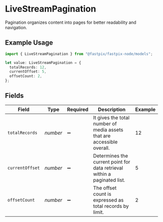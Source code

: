 # LiveStreamPagination

Pagination organizes content into pages for better readability and navigation.

## Example Usage

```typescript
import { LiveStreamPagination } from "@fastpix/fastpix-node/models";

let value: LiveStreamPagination = {
  totalRecords: 12,
  currentOffset: 5,
  offsetCount: 2,
};
```

## Fields

| Field                                                                    | Type                                                                     | Required                                                                 | Description                                                              | Example                                                                  |
| ------------------------------------------------------------------------ | ------------------------------------------------------------------------ | ------------------------------------------------------------------------ | ------------------------------------------------------------------------ | ------------------------------------------------------------------------ |
| `totalRecords`                                                           | *number*                                                                 | :heavy_minus_sign:                                                       | It gives the total number of media assets that are accessible overall.   | 12                                                                       |
| `currentOffset`                                                          | *number*                                                                 | :heavy_minus_sign:                                                       | Determines the current point for data retrieval within a paginated list. | 5                                                                        |
| `offsetCount`                                                            | *number*                                                                 | :heavy_minus_sign:                                                       | The offset count is expressed as total records by limit.                 | 2                                                                        |